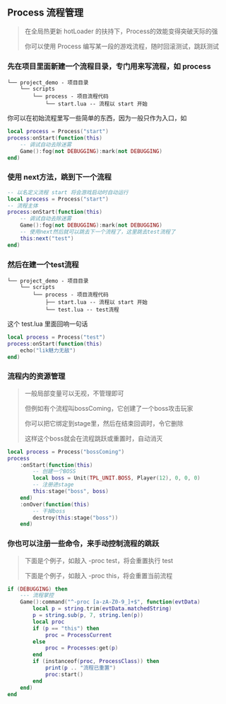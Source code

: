 ## Process 流程管理

> 在全局热更新 hotLoader 的扶持下，Process的效能变得突破天际的强
>
> 你可以使用 Process 编写某一段的游戏流程，随时回滚测试，跳跃测试

### 先在项目里面新建一个流程目录，专门用来写流程，如 process

```
└── project_demo - 项目目录
    └── scripts
        └── process - 项目流程代码
            └── start.lua -- 流程以 start 开始
```

你可以在初始流程里写一些简单的东西，因为一般只作为入口，如

```lua
local process = Process("start")
process:onStart(function(this)
    -- 调试自动去除迷雾
    Game():fog(not DEBUGGING):mark(not DEBUGGING)
end)
```

### 使用 next方法，跳到下一个流程

```lua
-- 以名定义流程 start 将会游戏启动时自动运行
local process = Process("start")
-- 流程主体
process:onStart(function(this)
    -- 调试自动去除迷雾
    Game():fog(not DEBUGGING):mark(not DEBUGGING)
    -- 使用next然后就可以跳去下一个流程了，这里跳去test流程了
    this:next("test")
end)
```

### 然后在建一个test流程

```
└── project_demo - 项目目录
    └── scripts
        └── process - 项目流程代码
            ├── start.lua -- 流程以 start 开始
            └── test.lua -- test流程
```

这个 test.lua 里面回响一句话

```lua
local process = Process("test")
process:onStart(function(this)
    echo("lik魅力无敌")
end)
```

### 流程内的资源管理

> 一般局部变量可以无视，不管理即可
>
> 但例如有个流程叫bossComing，它创建了一个boss攻击玩家
>
> 你可以把它绑定到stage里，然后在结束回调时，令它删除
>
> 这样这个boss就会在流程跳跃或重置时，自动消灭

```lua
local process = Process("bossComing")
process
    :onStart(function(this)
        -- 创建一个BOSS
        local boss = Unit(TPL_UNIT.BOSS, Player(12), 0, 0, 0)
        -- 注册进stage
        this:stage("boss", boss)
    end)
    :onOver(function(this)
        -- 干掉boss
        destroy(this:stage("boss"))
    end)
```

### 你也可以注册一些命令，来手动控制流程的跳跃

> 下面是个例子，如敲入 -proc test，将会重置执行 test
> 
> 下面是个例子，如敲入 -proc this，将会重置当前流程

```lua
if (DEBUGGING) then
    --- 流程掌控
    Game():command("^-proc [a-zA-Z0-9_]+$", function(evtData)
        local p = string.trim(evtData.matchedString)
        p = string.sub(p, 7, string.len(p))
        local proc
        if (p == "this") then
            proc = ProcessCurrent
        else
            proc = Processes:get(p)
        end
        if (instanceof(proc, ProcessClass)) then
            print(p .. "流程已重置")
            proc:start()
        end
    end)
end
```
